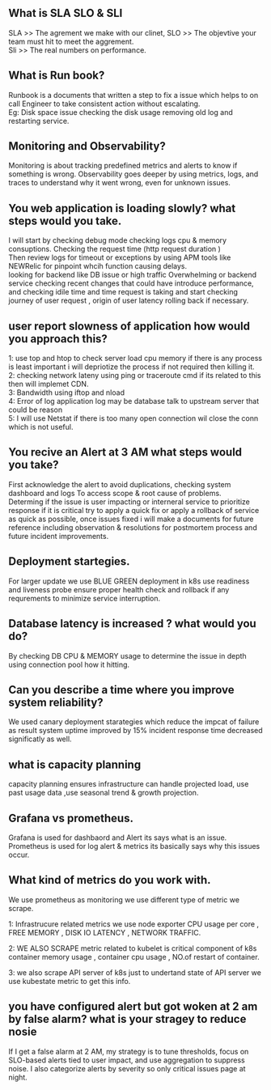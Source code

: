 ## What is SLA SLO & SLI

SLA >> The agrement we make with our clinet,   SLO >> The objevtive your team must hit to meet the aggrement.  
Sli >> The real numbers on performance.

## What is Run book?
Runbook is a documents that written a step to fix a issue which helps to on call Engineer to take consistent action without escalating.  
Eg: Disk space issue checking the disk usage removing old log and restarting service.  

## Monitoring and Observability?
Monitoring is about tracking predefined metrics and alerts to know if something is wrong. Observability goes deeper by using metrics, logs,
and traces to understand why it went wrong, even for unknown issues.

## You web application is loading slowly? what steps would you take.

I will start by checking debug mode  checking logs cpu & memory consuptions. 
Checking the request time (http request duration )  
Then review logs for timeout or exceptions by using APM tools like NEWRelic for pinpoint whcih function causing delays.  
looking for backend like DB issue or high traffic Overwhelming or backend service checking recent changes that could have introduce performance, and checking idile time and time request is taking and start checking journey of user request ,
origin of user latency rolling back if necessary.  

## user report slowness of application how would you approach this? 

1: use top and htop to check server load cpu memory if there is any process is least important i will depriotize the 
process if not required then killing it.  
2: checking network lateny using ping or traceroute cmd if its related to this then will implemet CDN.  
3: Bandwidth using iftop and nload   
4: Error of log application log may be database talk to upstream server that could be reason  
5: I will use Netstat if there is too many open connection wil close the conn which is not useful.  

## You recive an Alert at 3 AM what steps would you take?
  
First acknowledge the alert to avoid duplications, checking system dashboard and logs To access scope & root cause of problems.  
Determing if the issue is user impacting or interneral service to prioritize response if it is critical try to apply a quick fix or 
apply a rollback of service as quick as possible, once issues fixed i will make a documents for future reference including observation 
& resolutions for postmortem process and future incident improvements.  

## Deployment startegies. 

For larger update we use BLUE GREEN deployment in k8s use readiness and liveness probe ensure proper health check and rollback 
if any requrements to minimize service interruption.  

## Database latency is increased ? what would you do?  

By checking DB CPU & MEMORY usage to determine the issue in depth using connection pool how it hitting.

## Can you describe a time where you improve system reliability?  

We used canary deployment starategies which reduce the impcat of failure as result system uptime improved by 15% 
incident response time decreased significatly as well.  

## what is capacity planning

capacity planning ensures infrastructure can handle projected load, use past usage data ,use seasonal trend & growth projection.  

## Grafana vs prometheus.

Grafana is used for dashbaord and Alert its says what is an issue.  
Prometheus is used for log alert & metrics its basically says why this issues occur.  

## What kind of metrics do you work with. 

We use prometheus as monitoring we use different type of metric we scrape. 

1: Infrastrucure related metrics we use node exporter 
CPU usage per core , FREE MEMORY , DISK IO LATENCY , NETWORK TRAFFIC.  

2: WE ALSO SCRAPE metric related to kubelet is critical component of k8s 
container memory usage , container cpu usage , NO.of restart of container. 

3: we also scrape API server of k8s just to undertand state of API server we use kubestate metric to get this info.  

## you have configured alert but got woken at 2 am by false alarm? what is your stragey to reduce nosie 

If I get a false alarm at 2 AM, my strategy is to tune thresholds, focus on SLO-based alerts tied to user impact, and use aggregation to suppress noise. I also categorize alerts by severity so only critical issues page at night.




